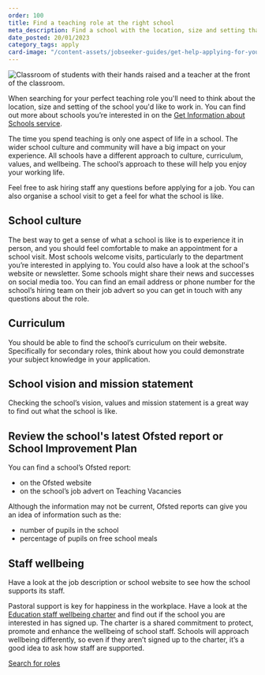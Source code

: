 ```yaml
---
order: 100
title: Find a teaching role at the right school
meta_description: Find a school with the location, size and setting that is perfect for you to teach at.
date_posted: 20/01/2023
category_tags: apply
card-image: "/content-assets/jobseeker-guides/get-help-applying-for-your-teaching-role/find-your-teaching-role-at-the-right-school.jpg"
---
```


![Classroom of students with their hands raised and a teacher at the front of the classroom.](/content-assets/jobseeker-guides/get-help-applying-for-your-teaching-role/find-your-teaching-role-at-the-right-school.jpg)


When searching for your perfect teaching role you'll need to think about the location, size and setting of the school you'd like to work in. 
You can find out more about schools you’re interested in on the [Get Information about Schools service](https://get-information-schools.service.gov.uk/).

The time you spend teaching is only one aspect of life in a school. 
The wider school culture and community will have a big impact on your experience. 
All schools have a different approach to culture, curriculum, values, and wellbeing. 
The school’s approach to these will help you enjoy your working life.

Feel free to ask hiring staff any questions before applying for a job. 
You can also organise a school visit to get a feel for what the school is like.

## School culture
The best way to get a sense of what a school is like is to experience it in person, and you should feel comfortable to make an appointment for a school visit.
Most schools welcome visits, particularly to the department you’re interested in applying to. 
You could also have a look at the school's website or newsletter. 
Some schools might share their news and successes on social media too.
You can find an email address or phone number for the school’s hiring team on their job advert so you can get in touch with any questions about the role.

## Curriculum
You should be able to find the school’s curriculum on their website. 
Specifically for secondary roles, think about how you could demonstrate your subject knowledge in your application.

## School vision and mission statement
Checking the school’s vision, values and mission statement is a great way to find out what the school is like.

## Review the school's latest Ofsted report or School Improvement Plan
You can find a school’s Ofsted report: 

* on the Ofsted website 
* on the school’s job advert on Teaching Vacancies 

Although the information may not be current, Ofsted reports can give you an idea of information such as the: 

* number of pupils in the school 
* percentage of pupils on free school meals 

## Staff wellbeing
Have a look at the job description or school website to see how the school supports its staff.

Pastoral support is key for happiness in the workplace. 
Have a look at the [Education staff wellbeing charter](https://www.gov.uk/guidance/education-staff-wellbeing-charter) and find out if the school you are interested in has signed up. 
The charter is a shared commitment to protect, promote and enhance the wellbeing of school staff. 
Schools will approach wellbeing differently, so even if they aren’t signed up to the charter, it’s a good idea to ask how staff are supported.


<a href="https://teaching-vacancies.service.gov.uk/jobs?keyword=&location=" class="govuk-button">Search for roles</a>

